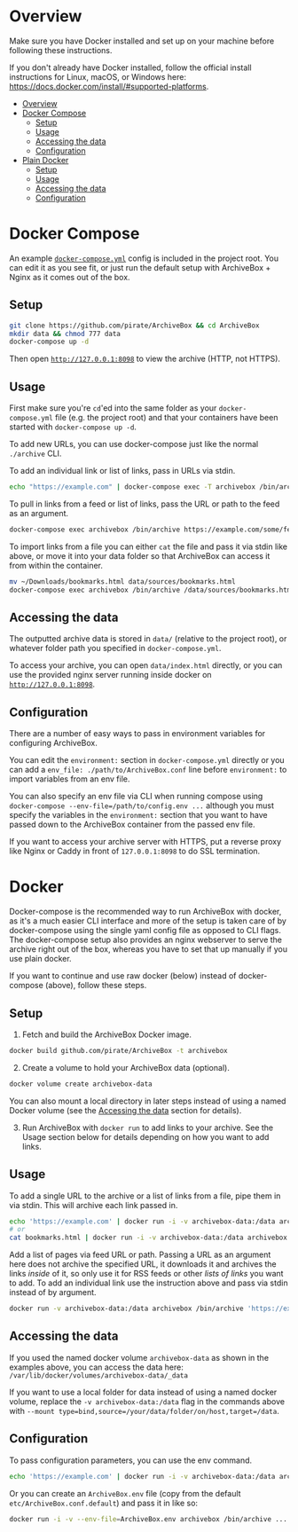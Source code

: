 # Overview

Make sure you have Docker installed and set up on your machine before following these instructions.

If you don't already have Docker installed, follow the official install instructions for Linux, macOS, or Windows here: https://docs.docker.com/install/#supported-platforms.

- [Overview](#)
- [Docker Compose](#docker-compose)
  + [Setup](#setup)
  + [Usage](#usage)
  + [Accessing the data](#accessing-the-data)
  + [Configuration](#configuration)
- [Plain Docker](#docker)
  + [Setup](#)
  + [Usage](#)
  + [Accessing the data](#)
  + [Configuration](#)

# Docker Compose

An example [`docker-compose.yml`](https://github.com/pirate/ArchiveBox/blob/master/docker-compose.yml) config is included in the project root.  You can edit it as you see fit, or just run the default setup with ArchiveBox + Nginx as it comes out of the box.

## Setup

```bash
git clone https://github.com/pirate/ArchiveBox && cd ArchiveBox
mkdir data && chmod 777 data
docker-compose up -d
```

Then open [`http://127.0.0.1:8098`](http://127.0.0.1:8098) to view the archive (HTTP, not HTTPS).

## Usage

First make sure you're `cd`'ed into the same folder as your `docker-compose.yml` file (e.g. the project root) and that your containers have been started with `docker-compose up -d`.

To add new URLs, you can use docker-compose just like the normal `./archive` CLI.

To add an individual link or list of links, pass in URLs via stdin.
```bash
echo "https://example.com" | docker-compose exec -T archivebox /bin/archive
```

To pull in links from a feed or list of links, pass the URL or path to the feed as an argument.
```bash
docker-compose exec archivebox /bin/archive https://example.com/some/feed.rss
```
To import links from a file you can either `cat` the file and pass it via stdin like above, or move it into your data folder so that ArchiveBox can access it from within the container.
```bash
mv ~/Downloads/bookmarks.html data/sources/bookmarks.html
docker-compose exec archivebox /bin/archive /data/sources/bookmarks.html
```

## Accessing the data

The outputted archive data is stored in `data/` (relative to the project root), or whatever folder path you specified in `docker-compose.yml`.

To access your archive, you can open `data/index.html` directly, or you can use the provided nginx server running inside docker on [`http://127.0.0.1:8098`](http://127.0.0.1:8098).

## Configuration

There are a number of easy ways to pass in environment variables for configuring ArchiveBox.

You can edit the `environment:` section in `docker-compose.yml` directly or you can add a `env_file: ./path/to/ArchiveBox.conf` line before `environment:` to import variables from an env file.

You can also specify an env file via CLI when running compose using `docker-compose --env-file=/path/to/config.env ...` although you must specify the variables in the `environment:` section that you want to have passed down to the ArchiveBox container from the passed env file.

If you want to access your archive server with HTTPS, put a reverse proxy like Nginx or Caddy in front of `127.0.0.1:8098` to do SSL termination.

# Docker

Docker-compose is the recommended way to run ArchiveBox with docker, as it's a much easier CLI interface and more of the setup is taken care of by docker-compose using the single yaml config file as opposed to CLI flags.  The docker-compose setup also provides an nginx webserver to serve the archive right out of the box, whereas you have to set that up manually if you use plain docker.

If you want to continue and use raw docker (below) instead of docker-compose (above), follow these steps.

## Setup

1. Fetch and build the ArchiveBox Docker image.
```bash
docker build github.com/pirate/ArchiveBox -t archivebox
```

2. Create a volume to hold your ArchiveBox data (optional).
```bash
docker volume create archivebox-data
```
You can also mount a local directory in later steps instead of using a named Docker volume (see the [Accessing the data](#) section for details).

3. Run ArchiveBox with `docker run` to add links to your archive.  See the Usage section below for details depending on how you want to add links.

## Usage

To add a single URL to the archive or a list of links from a file, pipe them in via stdin.  This will archive each link passed in.
```bash
echo 'https://example.com' | docker run -i -v archivebox-data:/data archivebox /bin/archive
# or
cat bookmarks.html | docker run -i -v archivebox-data:/data archivebox /bin/archive
```

Add a list of pages via feed URL or path. Passing a URL as an argument here does not archive the specified URL, it downloads it and archives the links *inside* of it, so only use it for RSS feeds or other *lists of links* you want to add.  To add an individual link use the instruction above and pass via stdin instead of by argument.
```bash
docker run -v archivebox-data:/data archivebox /bin/archive 'https://example.com/some/rss/feed.xml'
```

## Accessing the data
If you used the named docker volume `archivebox-data` as shown in the examples above, you can access the data here:  
`/var/lib/docker/volumes/archivebox-data/_data`

If you want to use a local folder for data instead of using a named docker volume, replace the `-v archivebox-data:/data` flag in the commands above with `--mount type=bind,source=/your/data/folder/on/host,target=/data`.

## Configuration
To pass configuration parameters, you can use the env command.
```bash
echo 'https://example.com' | docker run -i -v archivebox-data:/data archivebox env FETCH_SCREENSHOT=False /bin/archive
```

Or you can create an `ArchiveBox.env` file (copy from the default `etc/ArchiveBox.conf.default`) and pass it in like so:
```bash
docker run -i -v --env-file=ArchiveBox.env archivebox /bin/archive ...
```